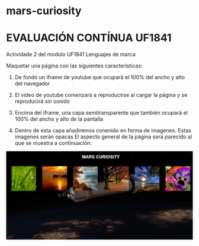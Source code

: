 # mars-curiosity

# EVALUACIÓN CONTÍNUA UF1841

Actividade 2 del modulo UF1841 Lenguajes de marca

Maquetar una página con las siguientes características:

1. De fondo un iframe de youtube que ocupará el 100% del ancho y alto del navegador

2. El vídeo de youtube comenzará a reproducirse al cargar la página y se reproducirá sin sonido

3. Encima del iframe, una capa semitransparente que también ocupará el 100% del ancho y alto de la pantalla

4. Dentro de esta capa añadiremos conenido en forma de imagenes. Estas imagenes serán opacas El aspecto general de la página será parecido al que se muestra a continuación:

![Mars Curiosity](/Image/MarsCuriosityImage.png)
